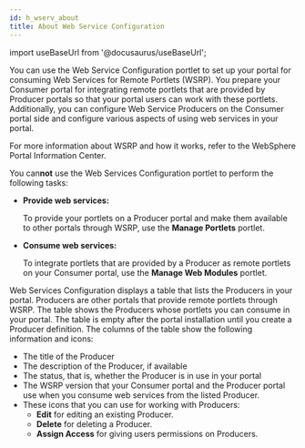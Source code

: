 ```yaml
---
id: h_wserv_about
title: About Web Service Configuration
---
```

import useBaseUrl from '@docusaurus/useBaseUrl';



You can use the Web Service Configuration portlet to set up your portal for consuming Web Services for Remote Portlets \(WSRP\). You prepare your Consumer portal for integrating remote portlets that are provided by Producer portals so that your portal users can work with these portlets. Additionally, you can configure Web Service Producers on the Consumer portal side and configure various aspects of using web services in your portal.

For more information about WSRP and how it works, refer to the WebSphere Portal Information Center.

You can**not** use the Web Services Configuration portlet to perform the following tasks:

-   **Provide web services:**

    To provide your portlets on a Producer portal and make them available to other portals through WSRP, use the **Manage Portlets** portlet.

-   **Consume web services:**

    To integrate portlets that are provided by a Producer as remote portlets on your Consumer portal, use the **Manage Web Modules** portlet.


Web Services Configuration displays a table that lists the Producers in your portal. Producers are other portals that provide remote portlets through WSRP. The table shows the Producers whose portlets you can consume in your portal. The table is empty after the portal installation until you create a Producer definition. The columns of the table show the following information and icons:

-   The title of the Producer
-   The description of the Producer, if available
-   The status, that is, whether the Producer is in use in your portal
-   The WSRP version that your Consumer portal and the Producer portal use when you consume web services from the listed Producer.
-   These icons that you can use for working with Producers:
    -   **Edit** for editing an existing Producer.
    -   **Delete** for deleting a Producer.
    -   **Assign Access** for giving users permissions on Producers.

